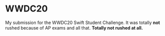 # WWDC20
My submission for the WWDC20 Swift Student Challenge. It was totally **not** rushed because of AP exams and all that. 
**Totally not rushed at all.**

